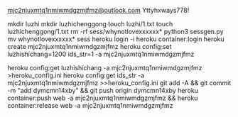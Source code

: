 mjc2njuxmtq1nmiwmdgzmjfmz@outlook.com
Yttyhxways778!

mkdir luzhi
mkdir luzhichenggong
touch luzhi/1.txt
touch luzhichenggong/1.txt
rm -rf sess/whynotlovexxxxxx*
python3 sessgen.py
mv whynotlovexxxxxx* sess
heroku login -i
heroku container:login
heroku create mjc2njuxmtq1nmiwmdgzmjfmz
heroku config:set luzhishichang=1200 ids_str=1 -a mjc2njuxmtq1nmiwmdgzmjfmz

heroku config:get luzhishichang -a mjc2njuxmtq1nmiwmdgzmjfmz >heroku_config.ini
heroku config:get ids_str -a mjc2njuxmtq1nmiwmdgzmjfmz >>heroku_config.ini
git add -A && git commit -m "add dymcmn14xby" && git push origin dymcmn14xby
heroku container:push web -a mjc2njuxmtq1nmiwmdgzmjfmz && heroku container:release web -a mjc2njuxmtq1nmiwmdgzmjfmz